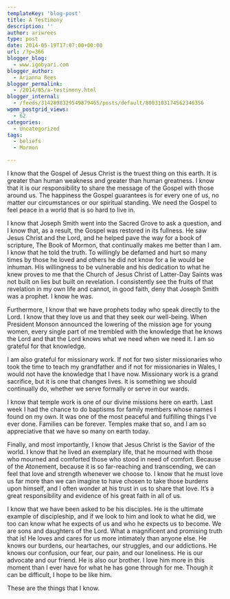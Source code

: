 ```yaml
---
templateKey: 'blog-post'
title: A Testimony
description: ''
author: ariwrees
type: post
date: 2014-05-19T17:07:00+00:00
url: /?p=366
blogger_blog:
  - www.igobyari.com
blogger_author:
  - Arianna Rees
blogger_permalink:
  - /2014/05/a-testimony.html
blogger_internal:
  - /feeds/3142898329549879465/posts/default/8003103174562346356
wpmm_postgrid_views:
  - 62
categories:
  - Uncategorized
tags:
  - beliefs
  - Mormon

---
```

I know that the Gospel of Jesus Christ is the truest thing on this earth. It is greater than human weakness and greater than human greatness. I know that it is our responsibility to share the message of the Gospel with those around us. The happiness the Gospel guarantees is for every one of us, no matter our circumstances or our spiritual standing. We need the Gospel to feel peace in a world that is so hard to live in. 

I know that Joseph Smith went into the Sacred Grove to ask a question, and I know that, as a result, the Gospel was restored in its fullness. He saw Jesus Christ and the Lord, and he helped pave the way for a book of scripture, The Book of Mormon, that continually makes me better than I am. I know that he told the truth. To willingly be defamed and hurt so many times by those he loved and others he did not know for a lie would be inhuman. His willingness to be vulnerable and his dedication to what he knew proves to me that the Church of Jesus Christ of Latter-Day Saints was not built on lies but built on revelation. I consistently see the fruits of that revelation in my own life and cannot, in good faith, deny that Joseph Smith was a prophet. I know he was. 

Furthermore, I know that we have prophets today who speak directly to the Lord. I know that they love us and that they seek our well-being. When President Monson announced the lowering of the mission age for young women, every single part of me trembled with the knowledge that he knows the Lord and that the Lord knows what we need when we need it. I am so grateful for that knowledge.

I am also grateful for missionary work. If not for two sister missionaries who took the time to teach my grandfather and if not for missionaries in Wales, I would not have the knowledge that I have now. Missionary work is a grand sacrifice, but it is one that changes lives. It is something we should continually do, whether we serve formally or serve in our wards. 

I know that temple work is one of our divine missions here on earth. Last week I had the chance to do baptisms for family members whose names I found on my own. It was one of the most peaceful and fulfilling things I’ve ever done. Families can be forever. Temples make that so, and I am so appreciative that we have so many on earth today. 

Finally, and most importantly, I know that Jesus Christ is the Savior of the world. I know that he lived an exemplary life, that he mourned with those who mourned and comforted those who stood in need of comfort. Because of the Atonement, because it is so far-reaching and transcending, we can feel that love and strength whenever we choose to. I know that he must love us far more than we can imagine to have chosen to take those burdens upon himself, and I often wonder at his trust in us to share that love. It’s a great responsibility and evidence of his great faith in all of us. 

I know that we have been asked to be his disciples. He is the ultimate example of discipleship, and if we look to him and look to what he did, we too can know what he expects of us and who he expects us to become. We are sons and daughters of the Lord. What a magnificent and promising truth that is! He loves and cares for us more intimately than anyone else. He knows our burdens, our heartaches, our struggles, and our addictions. He knows our confusion, our fear, our pain, and our loneliness. He is our advocate and our friend. He is also our brother. I love him more in this moment than I ever have for what he has gone through for me. Though it can be difficult, I hope to be like him.

These are the things that I know.